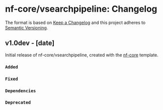 # nf-core/vsearchpipeline: Changelog

The format is based on [Keep a Changelog](https://keepachangelog.com/en/1.0.0/)
and this project adheres to [Semantic Versioning](https://semver.org/spec/v2.0.0.html).

## v1.0dev - [date]

Initial release of nf-core/vsearchpipeline, created with the [nf-core](https://nf-co.re/) template.

### `Added`

### `Fixed`

### `Dependencies`

### `Deprecated`
